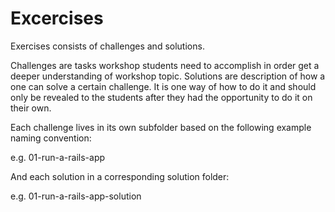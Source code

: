 # Excercises

Exercises consists of challenges and solutions. 

Challenges are tasks workshop students need to accomplish in order get a deeper understanding of workshop topic.
Solutions are description of how a one can solve a certain challenge. It is one way of how to do it and should only be revealed to the students after they had the opportunity to do it on their own.

Each challenge lives in its own subfolder based on the following example naming convention:

e.g. 01-run-a-rails-app 

And each solution in a corresponding solution folder:

e.g. 01-run-a-rails-app-solution
